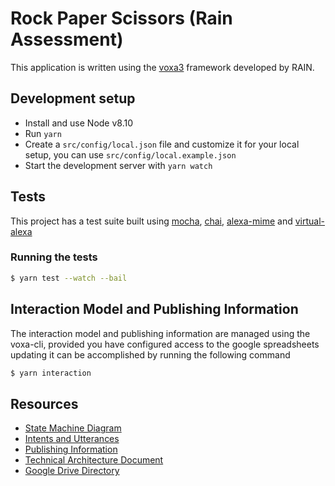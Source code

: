 # Rock Paper Scissors (Rain Assessment)

This application is written using the [voxa3](https://github.com/mediarain/voxa) framework developed by RAIN.

## Development setup

- Install and use Node v8.10
- Run `yarn`
- Create a `src/config/local.json` file and customize it for your local setup, you can use `src/config/local.example.json`
- Start the development server with `yarn watch`

## Tests

This project has a test suite built using [mocha](https://mochajs.org/), [chai](https://www.chaijs.com/), [alexa-mime](https://www.npmjs.com/package/alexa-mime) and [virtual-alexa](https://www.npmjs.com/package/virtual-alexa)

### Running the tests

```sh
$ yarn test --watch --bail
```

## Interaction Model and Publishing Information

The interaction model and publishing information are managed using the voxa-cli, provided you have configured access to the google spreadsheets updating it can be accomplished by running the following command

```sh
$ yarn interaction
```

## Resources

- [State Machine Diagram](#)
- [Intents and Utterances](#)
- [Publishing Information](#)
- [Technical Architecture Document](#)
- [Google Drive Directory](#)
